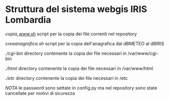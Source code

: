 # Struttura del sistema webgis IRIS Lombardia

*copia_www.sh*       script per la copia dei file correnti nel repository

*creaanagrafica.sh*  script per la copia dell'anagrafica dal dBMETEO al dBIRIS

*./cgi-bin*          directory contenente la copia dei file necessari in /var/www/cgi-bin

*./html*             directory contenente la copia dei file necessari in /var/www/html

*./etc*              directory contenente la copia dei file necessari in /etc

*NOTA* le password sono settate in config.py ma nel repository sono state cancellate per motivi di sicurezza
